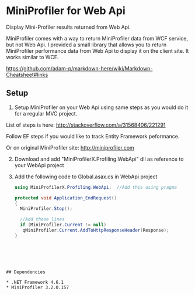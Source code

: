 # MiniProfiler for Web Api
Display Mini-Profiler results returned from Web Api.

MiniProfiler comes with a way to return MiniProfiler data from WCF service, but not Web Api.  I provided a small library that allows you to return MiniProfiler performance data from Web Api to display it on the client site.  It works similar to WCF.

https://github.com/adam-p/markdown-here/wiki/Markdown-Cheatsheet#links

## Setup

1. Setup MiniProfiler on your Web Api using same steps as you would do it for a regular MVC project.

  List of steps is here:
   http://stackoverflow.com/a/31568406/221291

   Follow EF steps if you would like to track Entity Framework peformance.

   Or on original MiniProfiler site:
   http://miniprofiler.com

2. Download and add "MiniProfilerX.Profiling.WebApi" dll as reference to your WebApi project
3. Add the following code to Global.asax.cs in WebApi project

    ```C#
   using MiniProfilerX.Profiling.WebApi;  //Add this using pragma

   protected void Application_EndRequest()
   {
      MiniProfiler.Stop();

      //Add these lines
      if (MiniProfiler.Current != null)
       qMiniProfiler.Current.AddToHttpResponseHeader(Response);
   }
  ```





## Dependencies

* .NET Framework 4.6.1
* MiniProfiler 3.2.0.157
